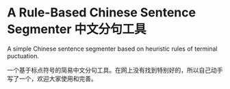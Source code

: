 # A Rule-Based Chinese Sentence Segmenter 中文分句工具

 A simple Chinese sentence segmenter based on heuristic rules of terminal puctuation. 
 
 一个基于标点符号的简易中文分句工具。在网上没有找到特别好的，所以自己动手写了一个，欢迎大家使用和完善。
